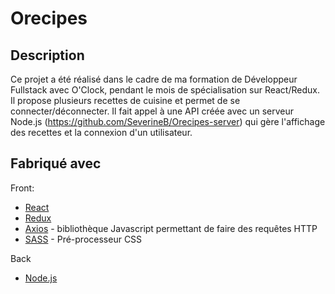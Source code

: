 # Orecipes

## Description

Ce projet a été réalisé dans le cadre de ma formation de Développeur Fullstack avec O'Clock, pendant le mois de spécialisation sur React/Redux.
Il propose plusieurs recettes de cuisine et permet de se connecter/déconnecter.
Il fait appel à une API créée avec un serveur Node.js (https://github.com/SeverineB/Orecipes-server) qui gère l'affichage des recettes et la connexion d'un utilisateur.

## Fabriqué avec

Front:
* [React](https://fr.reactjs.org/)
* [Redux](https://redux.js.org/)
* [Axios](https://www.axios.com/) - bibliothèque Javascript permettant de faire des requêtes HTTP
* [SASS](https://sass-lang.com/) - Pré-processeur CSS

Back
* [Node.js](https://nodejs.org/en/)
